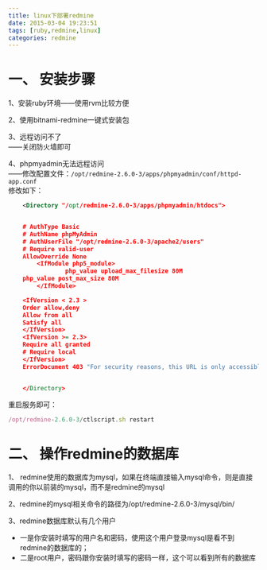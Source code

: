 ```yaml
---
title: linux下部署redmine
date: 2015-03-04 19:23:51
tags: [ruby,redmine,linux]
categories: redmine
---
```


# 一、 安装步骤
1、安装ruby环境——使用rvm比较方便

2、使用bitnami-redmine一键式安装包  

3、远程访问不了  
——关闭防火墙即可  

<!-- more -->

4、phpmyadmin无法远程访问  
——修改配置文件：`/opt/redmine-2.6.0-3/apps/phpmyadmin/conf/httpd-app.conf`  
修改如下：
```xml
    <Directory "/opt/redmine-2.6.0-3/apps/phpmyadmin/htdocs">


    # AuthType Basic
    # AuthName phpMyAdmin
    # AuthUserFile "/opt/redmine-2.6.0-3/apache2/users"
    # Require valid-user
    AllowOverride None
        <IfModule php5_module>
                php_value upload_max_filesize 80M
    php_value post_max_size 80M
        </IfModule>

    <IfVersion < 2.3 >
    Order allow,deny
    Allow from all
    Satisfy all
    </IfVersion>
    <IfVersion >= 2.3>
    Require all granted
    # Require local
    </IfVersion>
    ErrorDocument 403 "For security reasons, this URL is only accessible using localhost (127.0.0.1) as the hostname."


    </Directory>
```

重启服务即可：
```js
/opt/redmine-2.6.0-3/ctlscript.sh restart
```

# 二、 操作redmine的数据库  
1、 redmine使用的数据库为mysql，如果在终端直接输入mysql命令，则是直接调用的你以前装的mysql，而不是redmine的mysql

2、redmine的mysql相关命令的路径为/opt/redmine-2.6.0-3/mysql/bin/

3、redmine数据库默认有几个用户
* 一是你安装时填写的用户名和密码，使用这个用户登录mysql是看不到redmine的数据库的；
* 二是root用户，密码跟你安装时填写的密码一样，这个可以看到所有的数据库
